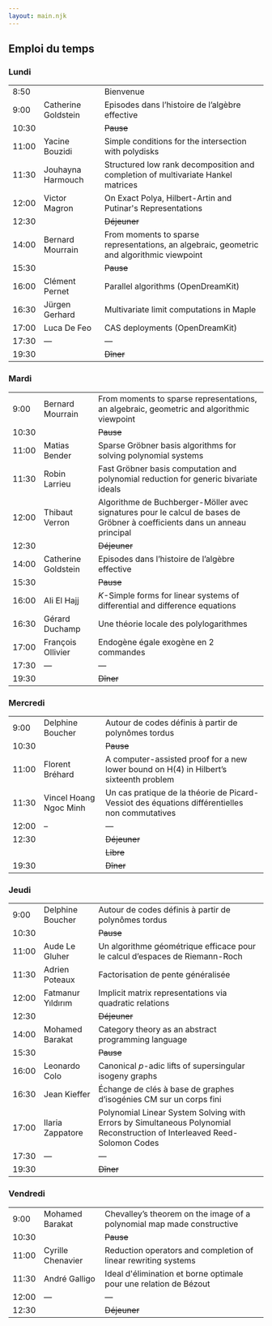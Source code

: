 ```yaml
---
layout: main.njk
---
```


## Emploi du temps

### Lundi

||||
|-|-|-|
|  8:50 | | Bienvenue |
|  9:00 | Catherine Goldstein | Episodes dans l’histoire de l’algèbre effective |
| 10:30 | | ~~Pause~~ |
| 11:00 | Yacine Bouzidi | Simple conditions for the intersection with polydisks |
| 11:30 | Jouhayna Harmouch | Structured low rank decomposition and completion of multivariate Hankel matrices |
| 12:00 | Victor Magron | On Exact Polya, Hilbert-Artin and Putinar's Representations |
| 12:30 | | ~~Déjeuner~~ |
| 14:00 | Bernard Mourrain | From moments to sparse representations, an algebraic, geometric and algorithmic viewpoint |
| 15:30 | | ~~Pause~~ |
| 16:00 | Clément Pernet | Parallel algorithms (OpenDreamKit) |
| 16:30 | Jürgen Gerhard | Multivariate limit computations in Maple |
| 17:00 | Luca De Feo | CAS deployments (OpenDreamKit) |
| 17:30 | — | — |
| 19:30 | | ~~Dîner~~ |

### Mardi

||||
|-|-|-|
|  9:00 | Bernard Mourrain | From moments to sparse representations, an algebraic, geometric and algorithmic viewpoint |
| 10:30 | | ~~Pause~~ |
| 11:00 | Matias Bender | Sparse Gröbner basis algorithms for solving polynomial systems |
| 11:30 | Robin Larrieu | Fast Gröbner basis computation and polynomial reduction for generic bivariate ideals |
| 12:00 | Thibaut Verron | Algorithme de Buchberger-Möller avec signatures pour le calcul de bases de Gröbner à coefficients dans un anneau principal |
| 12:30 | | ~~Déjeuner~~ |
| 14:00 | Catherine Goldstein | Episodes dans l’histoire de l’algèbre effective |
| 15:30 | | ~~Pause~~ |
| 16:00 | Ali El Hajj | *K*-Simple forms for linear systems of differential and difference equations |
| 16:30 | Gérard Duchamp | Une théorie locale des polylogarithmes |
| 17:00 | François Ollivier | Endogène égale exogène en 2 commandes |
| 17:30 | — | — |
| 19:30 | | ~~Dîner~~ |


### Mercredi

||||
|-|-|-|
|  9:00 | Delphine Boucher | Autour de codes définis à partir de polynômes tordus |
| 10:30 | | ~~Pause~~ |
| 11:00 | Florent Bréhard | A computer-assisted proof for a new lower bound on H(4) in Hilbert’s sixteenth problem |
| 11:30 | Vincel Hoang Ngoc Minh | Un cas pratique de la théorie de Picard-Vessiot des équations différentielles non commutatives |
| 12:00 | – | — |
| 12:30 | | ~~Déjeuner~~ |
|       | | ~~Libre~~ |
| 19:30 | | ~~Dîner~~ |


### Jeudi

||||
|-|-|-|
|  9:00 | Delphine Boucher | Autour de codes définis à partir de polynômes tordus |
| 10:30 | | ~~Pause~~ |
| 11:00 | Aude Le Gluher | Un algorithme géométrique efficace pour le calcul d’espaces de Riemann-Roch |
| 11:30 | Adrien Poteaux | Factorisation de pente généralisée |
| 12:00 | Fatmanur Yıldırım | Implicit matrix representations via quadratic relations |
| 12:30 | | ~~Déjeuner~~ |
| 14:00 | Mohamed Barakat | Category theory as an abstract programming language |
| 15:30 | | ~~Pause~~ |
| 16:00 | Leonardo Colo | Canonical *p*-adic lifts of supersingular isogeny graphs |
| 16:30 | Jean Kieffer | Échange de clés à base de graphes d’isogénies CM sur un corps fini |
| 17:00 | Ilaria Zappatore | Polynomial Linear System Solving with Errors by Simultaneous Polynomial Reconstruction of Interleaved Reed-Solomon Codes |
| 17:30 | — | — |
| 19:30 | | ~~Dîner~~ |


### Vendredi

||||
|-|-|-|
|  9:00 | Mohamed Barakat | Chevalley’s theorem on the image of a polynomial map made constructive |
| 10:30 | | ~~Pause~~ |
| 11:00 | Cyrille Chenavier | Reduction operators and completion of linear rewriting systems |
| 11:30 | André Galligo |   Ideal d'élimination et borne optimale pour une relation de Bézout |
| 12:00 | — | — |
| 12:30 | | ~~Déjeuner~~ |
